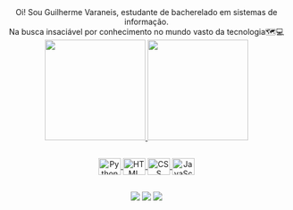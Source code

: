 
  <div align="Center">
     Oi! Sou Guilherme Varaneis, estudante de bacherelado em sistemas de informação. 
    <br>
     Na busca insaciável por conhecimento no mundo vasto da tecnologia🗺️💻
    <br>
  </div>

<div align="center">
  <a href="https://github.com/GuiVaraneis">
  <img height="180em" src="https://github-readme-stats.vercel.app/api?username=GuiVaraneis&show_icons=true&theme=vue-dark&include_all_commits=true&count_private=true"/>
  <img height="180em" src="https://github-readme-stats.vercel.app/api/top-langs/?username=GuiVaraneis&layout=compact&langs_count=7&theme=vue-dark"/>
</div>
  
## 
 
<div align="center">
    <img align="center" height="30" width="40" alt="Python" src="https://cdn.jsdelivr.net/gh/devicons/devicon/icons/python/python-original.svg">
    <img align="center" height="30" width="40" alt="HTML" src="https://cdn.jsdelivr.net/gh/devicons/devicon/icons/html5/html5-original.svg">
    <img align="center" height="30" width="40" alt="CSS" src="https://cdn.jsdelivr.net/gh/devicons/devicon/icons/css3/css3-original.svg">
    <img align="center" height="30" width="40" alt="JavaScript" src="https://cdn.jsdelivr.net/gh/devicons/devicon/icons/javascript/javascript-original.svg">
  
</div>

  ##
<div align="center"> 
  <a href="www.linkedin.com/in/guilherme-varaneis-77b560251" target="_blank"><img src="https://img.shields.io/badge/-LinkedIn-%230077B5?style=for-the-badge&logo=linkedin&logoColor=white"></a>
  <a href = "guivaraneis@gmail.com" target="_blank"><img src="https://img.shields.io/badge/-Gmail-%23333?style=for-the-badge&logo=gmail&logoColor=white"></a>
  <a href="https://www.instagram.com/varaneis_gui/" target="_blank"><img src="https://img.shields.io/badge/-Instagram-%23E4405F?style=for-the-badge&logo=instagram&logoColor=white"></a>

</div>
